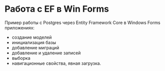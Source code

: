 # Работа с EF в Win Forms
Пример работы с Postgres через Entity Framework Core в Windows Forms приложениях:
* создание моделей
* инициализация базы
* добавление миграций
* добавление и удаление записей
* выборка
* навигационные свойства, явная загрузка.